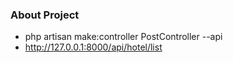 ### About Project
- php artisan make:controller PostController --api 
- http://127.0.0.1:8000/api/hotel/list

